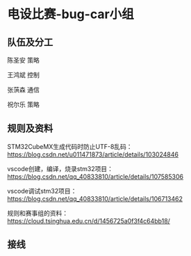 # 电设比赛-bug-car小组

## 队伍及分工
陈圣安 策略

王鸿斌 控制

张葓森 通信

祝尔乐 策略


## 规则及资料
STM32CubeMX生成代码时防止UTF-8乱码：https://blog.csdn.net/u011471873/article/details/103024846

vscode创建，编译，烧录stm32项目：https://blog.csdn.net/qq_40833810/article/details/107585306

vscode调试stm32项目：https://blog.csdn.net/qq_40833810/article/details/106713462

规则和赛事组的资料：https://cloud.tsinghua.edu.cn/d/1456725a0f3f4c64bb18/

## 接线
